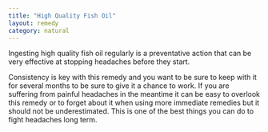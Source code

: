 ```yaml
---
title: "High Quality Fish Oil"
layout: remedy
category: natural
---
```


Ingesting high quality fish oil regularly is a preventative action that can be very effective at stopping headaches before they start.

Consistency is key with this remedy and you want to be sure to keep with it for several months to be sure to give it a chance to work.  If you are suffering from painful headaches in the meantime it can be easy to overlook this remedy or to forget about it when using more immediate remedies but it should not be underestimated.  This is one of the best things you can do to fight headaches long term.

<script type="text/javascript">
amzn_assoc_placement = "adunit0";
amzn_assoc_tracking_id = "headache_xyz-20";
amzn_assoc_ad_mode = "manual";
amzn_assoc_ad_type = "smart";
amzn_assoc_marketplace = "amazon";
amzn_assoc_region = "US";
amzn_assoc_linkid = "5c02f5d4f78d3c1853216ea3c61a5aad";
amzn_assoc_asins = "B002LZYPS0,B002M06SMU,B004PAP9E8,B003B3P4PO";
</script>
<script src="//z-na.amazon-adsystem.com/widgets/onejs?MarketPlace=US"></script>
